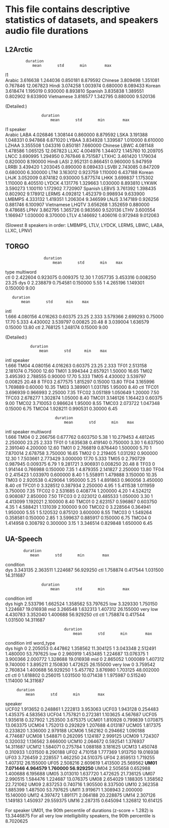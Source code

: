 # This file contains descriptive statistics of datasets, and speakers audio file durations

## L2Arctic

             duration                               
                mean       std       min        max
l1                                                 
Arabic      3.616638  1.244036  0.850181   8.879592
Chinese     3.809498  1.351081  0.767846  12.067823
Hindi       3.074258  1.003974  0.680000   8.089433
Korean      3.618474  1.195019  0.930000   8.893810
Spanish     3.835838  1.389551  0.802902   9.633900
Vietnamese  3.816577  1.342795  0.880000   9.520136

(Detailed:)

                    duration                               
                        mean       std       min        max
l1         speaker                                         
Arabic     LABA     4.026846  1.308144  0.860000   8.879592
           LSKA     3.191388  1.048331  0.947868   6.871020
           LYBAA    3.834928  1.339587  1.010000   8.610000
           LZHAA    3.355508  1.043316  0.850181   7.660000
Chinese    LBWC     4.081148  1.478586  1.065125  12.067823
           LLXC     4.004976  1.344072  1.145760  10.209705
           LNCC     3.690995  1.294950  0.767846   8.751587
           LTXHC    3.461420  1.179034  0.820000   8.190000
Hindi      LASI     2.952131  0.866451  0.960000   5.947959
           LRRBI    3.439420  1.203045  0.890000   8.089433
           LSVBI    2.743085  0.847209  0.680000   6.300000
           LTNI     3.163012  0.923759  1.110000   6.437188
Korean     LHJK     3.052009  0.874182  0.930000   5.877574
           LHKK     3.699837  1.175302  1.110000   8.405510
           LYDCK    4.131776  1.329663  1.030000   8.893810
           LYKWK    3.590273  1.100110  1.172902   7.720907
Spanish    LEBVS    3.761392  1.398435  0.802902   9.178912
           LERMS    4.092812  1.452379  0.998934   9.633900
           LMBMPS   4.333132  1.419351  1.206304   9.346599
           LNJS     3.147189  0.926256  0.881746   6.100907
Vietnamese LHQTV    3.656268  1.352659  0.880000   9.478685
           LPNV     3.862795  1.365726  0.983560   9.520136
           LTHV     3.600554  1.166947  1.030000   8.370000
           LTLV     4.146692  1.406016  0.972948   9.012063

(Slowest 8 speakers in order: LMBMPS, LTLV, LYDCK, LERMS, LBWC, LABA, LLXC, LPNV)

## TORGO

                     duration                           
                         mean       std       min    max
type      multiword                                     
ctl       0          2.422604  0.923075  0.009375  12.30
          1          7.057735  3.453316  0.008250  23.25
dys       0          2.238879  0.754581  0.150000   5.55
          1          4.265196  1.149301  0.150000   9.00

       duration                          
           mean       std      min    max
intl                                     
1.666  4.080156  4.016263  0.60375  23.25
2.333  3.579366  2.699293  0.75000  17.70
5.333  4.430002  3.539797  0.00825  20.48
8      3.039004  1.636579  0.15000  13.80
ctl    2.768125  1.248174  0.15000   9.00

(Detailed:)

               duration                          
                   mean       std      min    max
intl  speaker                                    
1.666 TM04     4.080156  4.016263  0.60375  23.25
2.333 TF01     2.513158  2.181074  0.75000  12.60
      TM01     3.994344  2.657921  1.50000  16.65
      TM02     3.495393  2.788555  0.90000  17.70
5.333 TM05     4.430002  3.539797  0.00825  20.48
8     TF03     2.677575  1.815297  0.15000  13.80
      TF04     3.165996  1.769889  0.60000  10.35
      TM03     3.389901  1.031785  1.95000   8.40
ctl   TFC01    3.696939  0.966993  2.25000   7.35
      TFC02    3.051189  1.050649  1.20000   7.50
      TFC03    2.678277  1.302874  1.05000   8.40
      TMC01    3.146126  1.164423  0.60375   9.00
      TMC02    3.710053  0.986624  1.95000   8.55
      TMC03    2.073722  1.047348  0.15000   6.75
      TMC04    1.928211  0.990531  0.30000   6.45

                          duration                           
                              mean       std       min    max
intl  speaker multiword                                      
1.666 TM04    0           2.266756  0.677762  0.603750   5.38
              1          10.279453  4.481245  2.250000  23.25
2.333 TF01    0           1.635638  0.419140  0.750000   3.30
              1           6.637500  2.391040  4.200000  12.60
      TM01    0           2.766819  0.876440  1.500000   5.70
              1           7.870014  2.678758  3.750000  16.65
      TM02    0           2.219405  1.031292  0.900000  12.30
              1           7.503661  2.773429  3.000000  17.70
5.333 TM05    0           2.790729  0.987945  0.009375   6.79
              1           9.281721  3.906931  0.008250  20.48
8     TF03    0           1.914144  0.766988  0.150000   7.35
              1           4.879355  2.141827  2.250000  13.80
      TF04    0           2.415423  1.033970  0.600000   8.40
              1           5.558911  1.479888  3.150000  10.35
      TM03    0           2.920538  0.429064  1.950000   5.25
              1           4.891863  0.960056  3.450000   8.40
ctl   TFC01   0           3.328512  0.387934  2.250000   4.95
              1           5.411538  1.011959  3.750000   7.35
      TFC02   0           2.531685  0.408774  1.200000   4.20
              1           4.524212  0.908087  2.850000   7.50
      TFC03   0           2.023012  0.485533  1.050000   3.30
              1           4.413099  1.192021  2.100000   8.40
      TMC01   0           2.623157  0.596867  0.603750   4.35
              1           4.588421  1.131039  2.100000   9.00
      TMC02   0           3.228564  0.364941  1.950000   5.55
              1           5.120532  0.875120  3.600000   8.55
      TMC03   0           1.549264  0.358581  0.150000   2.85
              1           3.599637  0.885917  0.150000   6.75
      TMC04   0           1.414958  0.308792  0.300000   3.15
              1           3.346514  0.829848  1.650000   6.45

## UA-Speech

            duration                               
               mean       std       min        max
condition                                         
dys        3.343135  2.363511  1.224687  56.929250
ctl        1.758874  0.417544  1.031500  14.311687

                    duration                               
                        mean       std       min        max
condition intl                                             
dys       high      2.533796  1.662524  1.358562  53.797625
          low       3.329330  1.750150  1.224687  19.016938
          mid       3.266548  1.632313  1.407312  26.155000
          very low  4.430783  3.352040  1.400688  56.929250
ctl       ctl       1.758874  0.417544  1.031500  14.311687

                              duration                               
                                  mean       std       min        max
condition intl     word_type                                         
dys       high     0          2.205053  0.447862  1.358562  11.304125
                   1          3.043348  2.512491  1.480000  53.797625
          low      0          2.960919  1.453485  1.224687  13.076375
                   1          3.900366  2.000772  1.328688  19.016938
          mid      0          2.865052  1.000089  1.407312   9.740000
                   1          3.895211  2.150830  1.472625  26.155000
          very low 0          3.759542  2.760834  1.400688  56.929250
                   1          5.457782  3.876980  1.703125  48.002000
ctl       ctl      0          1.618802  0.256015  1.031500  10.071438
                   1          1.975987  0.515240  1.114000  14.311687

         duration                               
             mean       std       min        max
speaker                                         
UCF02    1.913652  0.248861  1.222813   3.953063
UCF03    1.943128  0.254483  1.435375   4.583563
UCF04    1.757821  0.272381  1.103625   4.567687
UCF05    1.935618  0.327902  1.253500   3.675375
UCM01    1.810928  0.799839  1.070875  13.063375
UCM04    1.752013  0.292829  1.207688   4.013187
UCM05    1.817375  0.233820  1.336000   2.979188
UCM06    1.562162  0.294662  1.090188   4.774687
UCM08    1.548871  0.262095  1.124187   2.999125
UCM09    1.724307  0.320032  1.136562   3.666000
UCM10    2.064672  0.592541  1.376937  14.311687
UCM12    1.584071  0.275784  1.088188   3.181625
UCM13    1.450748  0.310933  1.031500   8.290188
UF02     4.710158  1.777369  1.913750  19.016938
UF03     3.726459  2.228557  1.462250  24.510375
UF04     2.859513  1.719255  1.407312  26.155000
UF05     2.508216  2.609619  1.413500  25.569562
**UM01     7.071446  4.964579  1.760000  56.929250**
UM04     2.505658  0.652988  1.400688   6.195688
UM05     3.013010  1.637720  1.472625  21.736125
UM07     2.990515  1.584476  1.224687  13.076375
UM08     2.654029  1.188305  1.358562  22.721062
UM09     2.837253  0.740716  1.905500   8.337500
UM10     2.362358  1.885399  1.487500  53.797625
UM11     3.919671  1.308943  2.000000  15.140000
UM12     4.397472  1.891171  2.064188  20.228875
UM14     2.307126  1.149183  1.450937  29.559375
UM16     2.287315  0.645094  1.326812  10.614125

For speaker UM01, the 90th percentile of durations (z-score = 1.282) is 13.3446875
For all very low intelligibility speakers, the 90th percentile is 8.7020625
